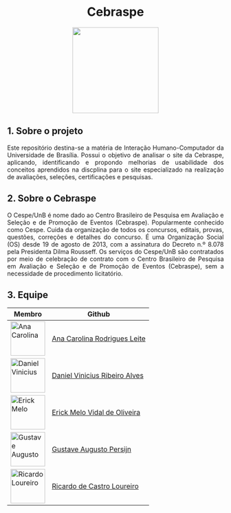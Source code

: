<h1 align="center"> Cebraspe </h1>

<p align="center">
  <img width="200" src="https://user-images.githubusercontent.com/49570180/152347553-5572f49d-7442-4694-a847-179c1c14719e.png">
</p>


## 1. Sobre o projeto
<p style="text-align: justify;"> Este repositório destina-se a matéria de Interação Humano-Computador da Universidade de Brasília. Possui o objetivo de analisar o site da Cebraspe, aplicando, identificando e propondo melhorias de usabilidade dos conceitos aprendidos na discplina para o site especializado na realização de avaliações, seleções, certificações e pesquisas.
</p>

## 2. Sobre o Cebraspe
<p style="text-align: justify;"> O Cespe/UnB é nome dado ao Centro Brasileiro de Pesquisa em Avaliação e Seleção e de Promoção de Eventos (Cebraspe). Popularmente conhecido como Cespe. Cuida da organização de todos os concursos, editais, provas, questões, correções e detalhes do concurso. É uma Organização Social (OS) desde 19 de agosto de 2013, com a assinatura do Decreto n.º 8.078 pela Presidenta Dilma Rousseff.
Os serviços do Cespe/UnB são contratados por meio de celebração de contrato com o Centro Brasileiro de Pesquisa em Avaliação e Seleção e de Promoção de Eventos (Cebraspe), sem a necessidade de procedimento licitatório.
</p>

## 3. Equipe

|  Membro | Github  |
| ------- |-------- |
| <img src="https://avatars.githubusercontent.com/u/49570180?v=4" width="80" title="Ana Carolina"> | [Ana Carolina Rodrigues Leite](https://github.com/AnaCarolinaRodriguesLeite) |
| <img src="https://avatars.githubusercontent.com/u/52768341?v=4" width="80" title="Daniel Vinicius"> | [Daniel Vinicius Ribeiro Alves](https://github.com/DanielViniciusAlves) |
| <img src="https://avatars.githubusercontent.com/u/48844857?v=4" width="80" title="Erick Melo"> | [Erick Melo Vidal de Oliveira](https://github.com/ErickMVdO)  |
| <img src="https://avatars.githubusercontent.com/u/56366957?v=4" width="80" title="Gustave Augusto"> | [Gustave Augusto Persijn](https://github.com/gpersijn)  |
| <img src="https://avatars.githubusercontent.com/u/83254747?v=4" width="80" title="Ricardo Loureiro"> | [Ricardo de Castro Loureiro](https://github.com/castroricardo1) |



